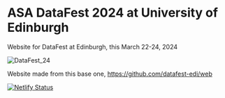 # ASA DataFest 2024 at University of Edinburgh

Website for DataFest at Edinburgh, this March 22-24, 2024

![DataFest_24](https://github.com/oevkaya/datafest_UoE/blob/master/docs/img/df-edi-logo-light.png)

Website made from this base one, https://github.com/datafest-edi/web

[![Netlify Status](https://api.netlify.com/api/v1/badges/c7f68cb6-f1de-40bd-a8cc-d5aed550b490/deploy-status)](https://app.netlify.com/sites/edi-datafest/deploys)
